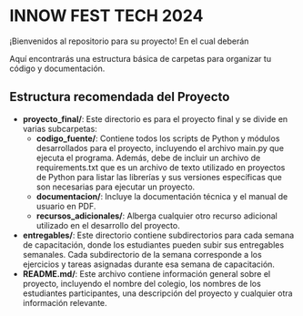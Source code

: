 # INNOW FEST TECH 2024

¡Bienvenidos al repositorio para su proyecto! En el cual deberán

Aquí encontrarás una estructura básica de carpetas para organizar tu código y documentación.

## Estructura recomendada del Proyecto

- **proyecto_final/**: Este directorio es para el proyecto final y se divide en varias subcarpetas:
  - **codigo_fuente/**: Contiene todos los scripts de Python y módulos desarrollados para el proyecto, incluyendo el archivo main.py que ejecuta el programa. Además, debe de incluir un archivo de requirements.txt que es un archivo de texto utilizado en proyectos de Python para listar las librerías y sus versiones específicas que son necesarias para ejecutar un proyecto.
  - **documentacion/**: Incluye la documentación técnica y el manual de usuario en PDF.
  - **recursos_adicionales/**: Alberga cualquier otro recurso adicional utilizado en el desarrollo del proyecto.
- **entregables/**: Este directorio contiene subdirectorios para cada semana de capacitación, donde los estudiantes pueden subir sus entregables semanales. Cada subdirectorio de la semana corresponde a los ejercicios y tareas asignadas durante esa semana de capacitación.
- **README.md/**: Este archivo contiene información general sobre el proyecto, incluyendo el nombre del colegio, los nombres de los estudiantes participantes, una descripción del proyecto y cualquier otra información relevante.
